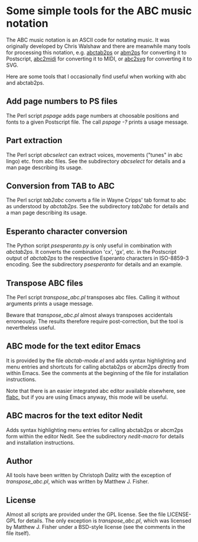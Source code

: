Some simple tools for the ABC music notation
============================================

The ABC music notation is an ASCII code for notating music. It was
originally developed by Chris Walshaw and there are meanwhile many
tools for processing this notation, e.g. [abctab2ps](http://www.lautengesellschaft.de/cdmm/)
or [abm2ps](http://moinejf.free.fr/) for converting it to Postscript,
[abc2midi](http://abc.sourceforge.net/abcMIDI/) for converting it to MIDI, or
[abc2svg](http://moinejf.free.fr/) for converting it to SVG.

Here are some tools that I occasionally find useful when working with
abc and abctab2ps.


Add page numbers to PS files
----------------------------

The Perl script *pspage* adds page numbers at choosable positions and fonts
to a given Postscript file. The call *pspage -?* prints a usage message.


Part extraction
---------------

The Perl script *abcselect* can extract voices, movements ("tunes" in
abc lingo) etc. from abc files. See the subdirectory *abcselect* for
details and a man page describing its usage.


Conversion from TAB to ABC
--------------------------

The Perl script *tab2abc* converts a file in Wayne Cripps' tab format to
abc as understood by *abctab2ps*. See the subdirectory *tab2abc* for
details and a man page describing its usage.


Esperanto character conversion
------------------------------

The Python script *psesperanto.py* is only useful in combination with
*abctab2ps*. It converts the combination 'cx', 'gx', etc. in the Postscript
output of *abctab2ps* to the respective Esperanto characters in ISO-8859-3
encoding. See the subdirectory *psesperanto* for details and an example.


Transpose ABC files
-------------------

The Perl script *transpose_abc.pl* transposes abc files. Calling it without
arguments prints a usage message.

Beware that *transpose_abc.pl* almost always transposes accidentals erroneously.
The results therefore require post-correction, but the tool is nevertheless
useful.


ABC mode for the text editor Emacs
----------------------------------------------

It is provided by the file *abctab-mode.el* and adds syntax highlighting
and menu entries and shortcuts for calling abctab2ps or abcm2ps directly
from within Emacs. See the comments at the beginning of the file for
installation instructions.

Note that there is an easier integrated abc editor available elsewhere,
see [flabc](http://www.lautengesellschaft.de/cdmm/), but if you are using
Emacs anyway, this mode will be useful.


ABC macros for the text editor Nedit
---------------------------------------------

Adds syntax highlighting menu entries for calling abctab2ps or abcm2ps
form within the editor Nedit. See the subdirectory *nedit-macro* for
details and installation instructions.


Author
------

All tools have been written by Christoph Dalitz with the exception of
*transpose_abc.pl*, which was written by Matthew J. Fisher.


License
-------

Almost all scripts are provided under the GPL license. See the file
LICENSE-GPL for details. The only exception is *transpose_abc.pl*, which
was licensed by Matthew J. Fisher under a BSD-style license (see the comments
in the file itself).
